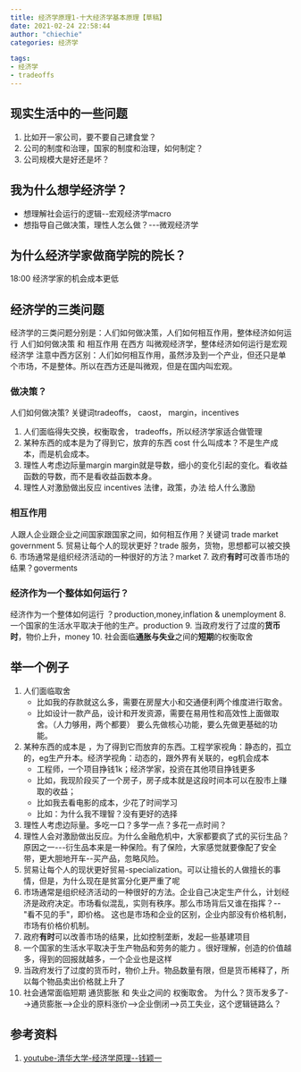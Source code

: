 ```yaml
---
title: 经济学原理1-十大经济学基本原理【草稿】
date: 2021-02-24 22:58:44
author: "chiechie"
categories: 经济学

tags:
- 经济学
- tradeoffs
---
```


## 现实生活中的一些问题
1. 比如开一家公司，要不要自己建食堂？
2. 公司的制度和治理，国家的制度和治理，如何制定？
3. 公司规模大是好还是坏？

## 我为什么想学经济学？ 
- 想理解社会运行的逻辑--宏观经济学macro
- 想指导自己做决策，理性人怎么做？---微观经济学


## 为什么经济学家做商学院的院长？
18:00
经济学家的机会成本更低

## 经济学的三类问题
经济学的三类问题分别是：人们如何做决策，人们如何相互作用，整体经济如何运行
人们如何做决策 和 相互作用 在西方 叫微观经济学，整体经济如何运行是宏观经济学
注意中西方区别：人们如何相互作用，虽然涉及到一个产业，但还只是单个市场，不是整体。所以在西方还是叫微观，但是在国内叫宏观。

### 做决策？
人们如何做决策? 关键词tradeoffs， caost， margin，incentives
1. 人们面临得失交换，权衡取舍，
   tradeoffs，所以经济学家适合做管理
2. 某种东西的成本是为了得到它，放弃的东西 cost
   什么叫成本？不是生产成本，而是机会成本。
3. 理性人考虑边际量margin
   margin就是导数，细小的变化引起的变化。看收益函数的导数，而不是看收益函数本身。
4. 理性人对激励做出反应 incentives
   法律，政策，办法 给人什么激励

### 相互作用
人跟人企业跟企业之间国家跟国家之间，如何相互作用？关键词 trade market government
5. 贸易让每个人的现状更好？trade
   服务，货物，思想都可以被交换
6. 市场通常是组织经济活动的一种很好的方法？market
7. 政府**有时**可改善市场的结果？goverments 
   
### 经济作为一个整体如何运行？
经济作为一个整体如何运行 ？production,money,inflation & unemployment
8. 一个国家的生活水平取决于他的生产。production
9. 当政府发行了过度的**货币时**，物价上升，money
10. 社会面临**通胀与失业**之间的**短期**的权衡取舍


## 举一个例子
1. 人们面临取舍
   - 比如我的存款就这么多，需要在房屋大小和交通便利两个维度进行取舍。
   - 比如设计一款产品，设计和开发资源，需要在易用性和高效性上面做取舍。（人力够用，两个都要）
   要么先做核心功能，要么先做更基础的功能。
2. 某种东西的成本是 ，为了得到它而放弃的东西。工程学家视角：静态的，孤立的，eg生产升本。经济学视角：动态的，跟外界有关联的，eg机会成本
   - 工程师，一个项目挣钱1k；经济学家，投资在其他项目挣钱更多
   - 比如，我现阶段买了一个房子，房子成本就是这段时间本可以在股市上赚取的收益；
   - 比如我去看电影的成本，少花了时间学习
   - 比如：为什么我不理智？没有更好的选择
3. 理性人考虑边际量。多吃一口？多学一点？多花一点时间？
4. 理性人会对激励做出反应。为什么金融危机中，大家都要疯了式的买衍生品？
原因之一---衍生品本来是一种保险。有了保险，大家感觉就要像配了安全带，更大胆地开车--买产品，忽略风险。
5. 贸易让每个人的现状更好贸易-specialization。可以让擅长的人做擅长的事情，但是，为什么现在是贫富分化更严重了呢
6. 市场通常是组织经济活动的一种很好的方法。企业自己决定生产什么，计划经济是政府决定。市场看似混乱，实则有秩序。那么市场背后又谁在指挥？--"看不见的手"，即价格。
   这也是市场和企业的区别，企业内部没有价格机制，市场有价格价机制。
7. 政府**有时**可以改善市场的结果，比如控制垄断，发起一些基建项目
8. 一个国家的生活水平取决于生产物品和劳务的能力 。很好理解，创造的价值越多，得到的回报就越多，一个企业也是这样
9. 当政府发行了过度的货币时，物价上升。物品数量有限，但是货币稀释了，所以每个物品卖出价格就上升了
10. 社会通常面临短期 通货膨胀 和 失业之间的 权衡取舍。
为什么？货币发多了-->通货膨胀-->企业的原料涨价-->企业倒闭-->员工失业，这个逻辑链路么？
    

## 参考资料
1. [youtube-清华大学-经济学原理--钱颖一](https://www.youtube.com/watch?v=UKB-hPWqtEc&list=PLgvxkXbWub7g9n3OLO_QdObcJ6UCy2ojS)
